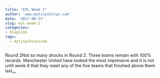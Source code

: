 ```yaml
---
title: "EPL Week 2"
author: 'www.mytinyshinys.com'
date: '2017-08-23'
slug: epl-week-2
categories:
- bloglink
tags:
  - mytinyshinyscom
---
```


Round 2Not so many shocks in Round 2. Three teams remain with 100% records. Manchester United have looked the most impressive and it is not until week 8 that they meet any of the five teams that finished above them last[... <i class="fas fa-external-link-alt"></i>](https://www.mytinyshinys.com/2017/08/23/epl2018-wk2/)

